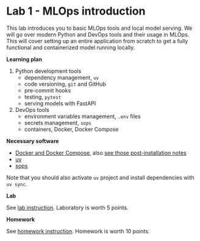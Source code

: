 # Lab 1 - MLOps introduction

This lab introduces you to basic MLOps tools and local model serving. We will
go over modern Python and DevOps tools and their usage in MLOps. This will cover
setting up an entire application from scratch to get a fully functional and
containerized model running locally.

**Learning plan**
1. Python development tools
   - dependency management, `uv`
   - code versioning, `git` and GitHub
   - pre-commit hooks
   - testing, `pytest`
   - serving models with FastAPI
2. DevOps tools
   - environment variables management, `.env` files
   - secrets management, `sops`
   - containers, Docker, Docker Compose

**Necessary software**
- [Docker and Docker Compose](https://docs.docker.com/engine/install/), 
  also [see those post-installation notes](https://docs.docker.com/engine/install/linux-postinstall/)
- [uv](https://docs.astral.sh/uv/getting-started/installation/)
- [sops](https://github.com/getsops/sops)

Note that you should also activate `uv` project and install dependencies with `uv sync`.

**Lab**

See [lab instruction](LAB_INSTRUCTION.md). Laboratory is worth 5 points.

**Homework**

See [homework instruction](HOMEWORK.md). Homework is worth 10 points.
